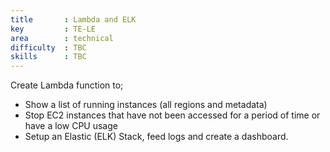 ```yaml
---
title       : Lambda and ELK
key         : TE-LE
area        : technical
difficulty  : TBC
skills      : TBC
---
```


Create Lambda function to;

- Show a list of running instances (all regions and metadata)
- Stop EC2 instances that have not been accessed for a period of time or have a low CPU usage
- Setup an Elastic (ELK) Stack, feed logs and create a dashboard.